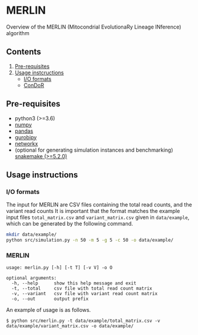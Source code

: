 # MERLIN
Overview of the MERLIN (Mitocondrial EvolutionaRy Lineage INference) algorithm 

## Contents

  1. [Pre-requisites](#pre-requisites)
  2. [Usage instcructions](#usage)
     * [I/O formats](#io)
     * [ConDoR](#condor)

<a name="pre-requisites"></a>
## Pre-requisites
+ python3 (>=3.6)
+ [numpy](https://numpy.org/doc/)
+ [pandas](https://pandas.pydata.org/pandas-docs/stable/index.html)
+ [gurobipy](https://www.gurobi.com/documentation/9.0/quickstart_mac/py_python_interface.html)
+ [networkx](https://networkx.org/)
+ (optional for generating simulation instances and benchmarking) [snakemake (>=5.2.0)](https://snakemake.readthedocs.io)

<a name="usage"></a>
## Usage instructions

<a name="io"></a>
### I/O formats
The input for MERLIN are CSV files containing the total read counts, and the variant read counts
It is important that the format matches the example input files `total_matrix.csv` and `variant_matrix.csv` given in `data/example`, which can be generated by the following command.

```bash
mkdir data/example/
python src/simulation.py -n 50 -m 5 -g 5 -c 50 -o data/example/
```

<a name="merlin"></a>
### MERLIN

    usage: merlin.py [-h] [-t T] [-v V] -o O 

    optional arguments:
      -h, --help      show this help message and exit
      -t, --total     csv file with total read count matrix
      -v, --variant   csv file with variant read count matrix
      -o, --out       output prefix

An example of usage is as follows.

    $ python src/merlin.py -t data/example/total_matrix.csv -v data/example/variant_matrix.csv -o data/example/
